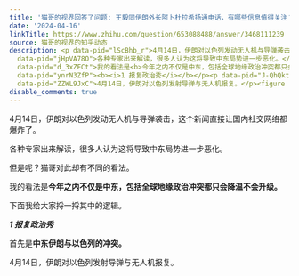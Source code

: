 ```yaml
---
title: '猫哥的视界回答了问题: 王毅同伊朗外长阿卜杜拉希扬通电话，有哪些信息值得关注？'
date: '2024-04-16'
linkTitle: https://www.zhihu.com/question/653088488/answer/3468111239
source: 猫哥的视界的知乎动态
description: <p data-pid="lScBhb_r">4月14日，伊朗对以色列发动无人机与导弹袭击，这个新闻直接让国内社交网络都爆炸了。</p><p
  data-pid="jHpVA78O">各种专家出来解读，很多人认为这将导致中东局势进一步恶化。</p><p data-pid="G6OK5dIP">但是呢？猫哥对此却有不同的看法。</p><p
  data-pid="d_3xZFCt">我的看法是<b>今年之内不仅是中东，包括全球地缘政治冲突都只会降温不会升级。</b></p><p data-pid="MAzCgdol">下面我给大家捋一捋其中的逻辑。</p><p
  data-pid="ynrN3ZfP"><b><i>1 报复政治秀</i></b></p><p data-pid="J-QhQktb">首先是<b>中东伊朗与以色列的冲突。</b></p><p
  data-pid="ZZWL9JxC">4月14日，伊朗对以色列发射导弹与无人机报复。</p><figure ...
disable_comments: true
---
```

<p data-pid="lScBhb_r">4月14日，伊朗对以色列发动无人机与导弹袭击，这个新闻直接让国内社交网络都爆炸了。</p><p data-pid="jHpVA78O">各种专家出来解读，很多人认为这将导致中东局势进一步恶化。</p><p data-pid="G6OK5dIP">但是呢？猫哥对此却有不同的看法。</p><p data-pid="d_3xZFCt">我的看法是<b>今年之内不仅是中东，包括全球地缘政治冲突都只会降温不会升级。</b></p><p data-pid="MAzCgdol">下面我给大家捋一捋其中的逻辑。</p><p data-pid="ynrN3ZfP"><b><i>1 报复政治秀</i></b></p><p data-pid="J-QhQktb">首先是<b>中东伊朗与以色列的冲突。</b></p><p data-pid="ZZWL9JxC">4月14日，伊朗对以色列发射导弹与无人机报复。</p><figure ...